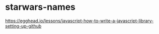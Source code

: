# starwars-names
https://egghead.io/lessons/javascript-how-to-write-a-javascript-library-setting-up-github
